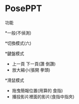 # PosePPT
功能

*一般(不偵測)

*切換模式(六)

*鍵盤模式
* 上一頁 下一頁(讚 倒讚)
* 放大縮小(張開 拳頭)

*滑鼠模式
* 拖曳簡報位置(用算的 食指) 
* 播投影片裡面的影片(食指中指夾)
